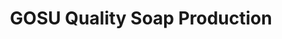 ---
title: "GOSU Quality Soap Production"
url: /zwedru/gosu-quality-soap-production/
shop: beauty
---